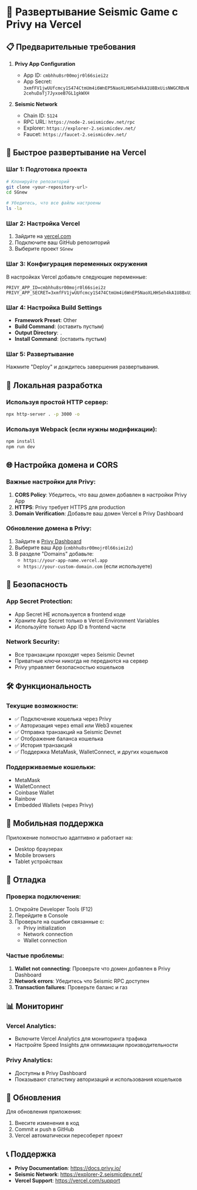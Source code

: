 # 🚀 Развертывание Seismic Game с Privy на Vercel

## 📋 Предварительные требования

1. **Privy App Configuration**
   - App ID: `cmbhhu8sr00mojr0l66siei2z`
   - App Secret: `3xmfFV1jwUUfcmcy1S474CtmUm4i6WnEP5NaoXLHHSeh4kA1U8BxUisNWGCRBvN2cehuDaTj7JyxoeB7GL1gkWXH`

2. **Seismic Network**
   - Chain ID: `5124`
   - RPC URL: `https://node-2.seismicdev.net/rpc`
   - Explorer: `https://explorer-2.seismicdev.net/`
   - Faucet: `https://faucet-2.seismicdev.net/`

## 🎯 Быстрое развертывание на Vercel

### Шаг 1: Подготовка проекта
```bash
# Клонируйте репозиторий
git clone <your-repository-url>
cd SGnew

# Убедитесь, что все файлы настроены
ls -la
```

### Шаг 2: Настройка Vercel
1. Зайдите на [vercel.com](https://vercel.com)
2. Подключите ваш GitHub репозиторий
3. Выберите проект `SGnew`

### Шаг 3: Конфигурация переменных окружения
В настройках Vercel добавьте следующие переменные:

```
PRIVY_APP_ID=cmbhhu8sr00mojr0l66siei2z
PRIVY_APP_SECRET=3xmfFV1jwUUfcmcy1S474CtmUm4i6WnEP5NaoXLHHSeh4kA1U8BxUisNWGCRBvN2cehuDaTj7JyxoeB7GL1gkWXH
```

### Шаг 4: Настройка Build Settings
- **Framework Preset**: Other
- **Build Command**: (оставить пустым)
- **Output Directory**: `.`
- **Install Command**: (оставить пустым)

### Шаг 5: Развертывание
Нажмите "Deploy" и дождитесь завершения развертывания.

## 🔧 Локальная разработка

### Используя простой HTTP сервер:
```bash
npx http-server . -p 3000 -o
```

### Используя Webpack (если нужны модификации):
```bash
npm install
npm run dev
```

## 🌐 Настройка домена и CORS

### Важные настройки для Privy:
1. **CORS Policy**: Убедитесь, что ваш домен добавлен в настройки Privy App
2. **HTTPS**: Privy требует HTTPS для production
3. **Domain Verification**: Добавьте ваш домен Vercel в Privy Dashboard

### Обновление домена в Privy:
1. Зайдите в [Privy Dashboard](https://dashboard.privy.io)
2. Выберите ваш App (`cmbhhu8sr00mojr0l66siei2z`)
3. В разделе "Domains" добавьте:
   - `https://your-app-name.vercel.app`
   - `https://your-custom-domain.com` (если используете)

## 🔐 Безопасность

### App Secret Protection:
- App Secret НЕ используется в frontend коде
- Храните App Secret только в Vercel Environment Variables
- Используйте только App ID в frontend части

### Network Security:
- Все транзакции проходят через Seismic Devnet
- Приватные ключи никогда не передаются на сервер
- Privy управляет безопасностью кошельков

## 🛠 Функциональность

### Текущие возможности:
- ✅ Подключение кошелька через Privy
- ✅ Авторизация через email или Web3 кошелек
- ✅ Отправка транзакций на Seismic Devnet
- ✅ Отображение баланса кошелька
- ✅ История транзакций
- ✅ Поддержка MetaMask, WalletConnect, и других кошельков

### Поддерживаемые кошельки:
- MetaMask
- WalletConnect
- Coinbase Wallet
- Rainbow
- Embedded Wallets (через Privy)

## 📱 Мобильная поддержка

Приложение полностью адаптивно и работает на:
- Desktop браузерах
- Mobile browsers
- Tablet устройствах

## 🐛 Отладка

### Проверка подключения:
1. Откройте Developer Tools (F12)
2. Перейдите в Console
3. Проверьте на ошибки связанные с:
   - Privy initialization
   - Network connection
   - Wallet connection

### Частые проблемы:
1. **Wallet not connecting**: Проверьте что домен добавлен в Privy Dashboard
2. **Network errors**: Убедитесь что Seismic RPC доступен
3. **Transaction failures**: Проверьте баланс и газ

## 📊 Мониторинг

### Vercel Analytics:
- Включите Vercel Analytics для мониторинга трафика
- Настройте Speed Insights для оптимизации производительности

### Privy Analytics:
- Доступны в Privy Dashboard
- Показывают статистику авторизаций и использования кошельков

## 🔄 Обновления

Для обновления приложения:
1. Внесите изменения в код
2. Commit и push в GitHub
3. Vercel автоматически пересоберет проект

## 📞 Поддержка

- **Privy Documentation**: https://docs.privy.io/
- **Seismic Network**: https://explorer-2.seismicdev.net/
- **Vercel Support**: https://vercel.com/support 